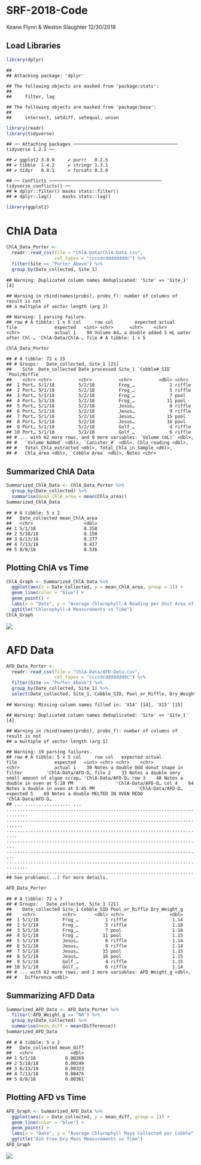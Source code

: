 SRF-2018-Code
================
Keane Flynn & Weston Slaughter
12/30/2018

Load Libraries
--------------

``` r
library(dplyr)
```

    ## 
    ## Attaching package: 'dplyr'

    ## The following objects are masked from 'package:stats':
    ## 
    ##     filter, lag

    ## The following objects are masked from 'package:base':
    ## 
    ##     intersect, setdiff, setequal, union

``` r
library(readr)
library(tidyverse)
```

    ## ── Attaching packages ─────────────────────────────────────── tidyverse 1.2.1 ──

    ## ✔ ggplot2 3.0.0     ✔ purrr   0.2.5
    ## ✔ tibble  1.4.2     ✔ stringr 1.3.1
    ## ✔ tidyr   0.8.1     ✔ forcats 0.3.0

    ## ── Conflicts ────────────────────────────────────────── tidyverse_conflicts() ──
    ## ✖ dplyr::filter() masks stats::filter()
    ## ✖ dplyr::lag()    masks stats::lag()

``` r
library(ggplot2)
```

ChlA Data
=========

``` r
ChlA_Data_Porter <- 
  readr::read_csv(file = "ChlA-Data/ChlA-Data.csv",
                  col_types = "ccccdcddddddddc") %>%
  filter(Site == "Porter_Above") %>%
  group_by(Date_collected, Site_1)
```

    ## Warning: Duplicated column names deduplicated: 'Site' => 'Site_1' [4]

    ## Warning in rbind(names(probs), probs_f): number of columns of result is not
    ## a multiple of vector length (arg 2)

    ## Warning: 1 parsing failure.
    ## row # A tibble: 1 x 5 col     row col        expected actual                       file              expected   <int> <chr>      <chr>    <chr>                        <chr>             actual 1    94 Volume Ad… a double added 5 mL water after Chl-… 'ChlA-Data/ChlA-… file # A tibble: 1 x 5

``` r
ChlA_Data_Porter
```

    ## # A tibble: 72 x 15
    ## # Groups:   Date_collected, Site_1 [21]
    ##    Site  Date_collected Date_processed Site_1 `Cobble#_SID` `Pool/Riffle`
    ##    <chr> <chr>          <chr>          <chr>          <dbl> <chr>        
    ##  1 Port… 5/1/18         5/2/18         Frog_…             1 riffle       
    ##  2 Port… 5/1/18         5/2/18         Frog_…             5 riffle       
    ##  3 Port… 5/1/18         5/2/18         Frog_…             7 pool         
    ##  4 Port… 5/1/18         5/2/18         Frog_…            11 pool         
    ##  5 Port… 5/1/18         5/2/18         Jesus…             8 riffle       
    ##  6 Port… 5/1/18         5/2/18         Jesus…             9 riffle       
    ##  7 Port… 5/1/18         5/2/18         Jesus…            15 pool         
    ##  8 Port… 5/1/18         5/2/18         Jesus…            16 pool         
    ##  9 Port… 5/1/18         5/2/18         Golf_…             4 riffle       
    ## 10 Port… 5/1/18         5/2/18         Golf_…             6 riffle       
    ## # ... with 62 more rows, and 9 more variables: `Volume (mL)` <dbl>,
    ## #   `Volume Added` <dbl>, `Canister_#` <dbl>, Chla_reading <dbl>,
    ## #   Total_Chla_extracted <dbl>, Total_Chla_in_Sample <dbl>,
    ## #   Chla_area <dbl>, `Cobble Area` <dbl>, Notes <chr>

Summarized ChlA Data
--------------------

``` r
Summarized_ChlA_Data <- ChlA_Data_Porter %>%
  group_by(Date_collected) %>%
  summarise(mean_ChlA_area = mean(Chla_area))
Summarized_ChlA_Data
```

    ## # A tibble: 5 x 2
    ##   Date_collected mean_ChlA_area
    ##   <chr>                   <dbl>
    ## 1 5/1/18                  0.258
    ## 2 5/18/18                 0.150
    ## 3 6/13/18                 0.277
    ## 4 7/13/18                 0.417
    ## 5 8/8/18                  0.536

Plotting ChlA vs Time
---------------------

``` r
ChlA_Graph <- Summarized_ChlA_Data %>%
  ggplot(aes(x = Date_collected, y = mean_ChlA_area, group = 1)) +
  geom_line(color = "blue") +
  geom_point() +
  labs(x = "Date", y = "Average Chlorophyll-A Reading per Unit Area of Cobble") +
  ggtitle("Chlorophyll-A Measurements vs Time")
ChlA_Graph
```

![](SRF-2018-Code_files/figure-markdown_github/unnamed-chunk-4-1.png)

AFD Data
========

``` r
AFD_Data_Porter <-
  readr::read_csv(file = "ChlA-Data/AFD-Data.csv",
                  col_types = "ccccdcddddddddc") %>%
  filter(Site == "Porter_Above") %>%
  group_by(Date_collected, Site_1) %>%
  select(Date_collected, Site_1, Cobble_SID, Pool_or_Riffle, Dry_Weight_g, AFD_Weight_g, Difference)
```

    ## Warning: Missing column names filled in: 'X14' [14], 'X15' [15]

    ## Warning: Duplicated column names deduplicated: 'Site' => 'Site_1' [4]

    ## Warning in rbind(names(probs), probs_f): number of columns of result is not
    ## a multiple of vector length (arg 1)

    ## Warning: 19 parsing failures.
    ## row # A tibble: 5 x 5 col     row col   expected actual                            file              expected   <int> <chr> <chr>    <chr>                             <chr>             actual 1    30 Notes a double Odd donut shape in filter         'ChlA-Data/AFD-D… file 2    33 Notes a double very small amount of algae scrap… 'ChlA-Data/AFD-D… row 3    48 Notes a double in oven at 5:10 PM                'ChlA-Data/AFD-D… col 4    64 Notes a double in oven at 5:45 PM                'ChlA-Data/AFD-D… expected 5    69 Notes a double MELTED IN OVEN REDO               'ChlA-Data/AFD-D…
    ## ... ................. ... .......................................................................... ........ .......................................................................... ...... .......................................................................... .... .......................................................................... ... .......................................................................... ... .......................................................................... ........ ..........................................................................
    ## See problems(...) for more details.

``` r
AFD_Data_Porter
```

    ## # A tibble: 72 x 7
    ## # Groups:   Date_collected, Site_1 [21]
    ##    Date_collected Site_1 Cobble_SID Pool_or_Riffle Dry_Weight_g
    ##    <chr>          <chr>       <dbl> <chr>                 <dbl>
    ##  1 5/1/18         Frog_…          1 riffle                 1.14
    ##  2 5/1/18         Frog_…          5 riffle                 1.18
    ##  3 5/1/18         Frog_…          7 pool                   1.16
    ##  4 5/1/18         Frog_…         11 pool                   1.15
    ##  5 5/1/18         Jesus…          8 riffle                 1.14
    ##  6 5/1/18         Jesus…          9 riffle                 1.14
    ##  7 5/1/18         Jesus…         15 pool                   1.15
    ##  8 5/1/18         Jesus…         16 pool                   1.15
    ##  9 5/1/18         Golf_…          4 riffle                 1.15
    ## 10 5/1/18         Golf_…          6 riffle                 1.14
    ## # ... with 62 more rows, and 2 more variables: AFD_Weight_g <dbl>,
    ## #   Difference <dbl>

Summarizing AFD Data
--------------------

``` r
Summarized_AFD_Data <- AFD_Data_Porter %>%
  filter(!AFD_Weight_g == "NA") %>%
  group_by(Date_collected) %>%
  summarise(mean_diff = mean(Difference))
Summarized_AFD_Data
```

    ## # A tibble: 5 x 2
    ##   Date_collected mean_diff
    ##   <chr>              <dbl>
    ## 1 5/1/18           0.00269
    ## 2 5/18/18          0.00249
    ## 3 6/13/18          0.00323
    ## 4 7/13/18          0.00475
    ## 5 8/8/18           0.00361

Plotting AFD vs Time
--------------------

``` r
AFD_Graph <- Summarized_AFD_Data %>%
  ggplot(aes(x = Date_collected, y = mean_diff, group = 1)) +
  geom_line(color = "blue") +
  geom_point() +
  labs(x = "Date", y = "Average Chlorophyll Mass Collected per Cobble") +
  ggtitle("Ash Free Dry Mass Measurements vs Time")
AFD_Graph
```

![](SRF-2018-Code_files/figure-markdown_github/unnamed-chunk-7-1.png)
